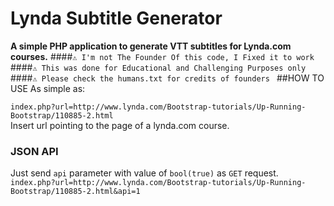 Lynda Subtitle Generator
========================
**A simple PHP application to generate VTT subtitles for Lynda.com courses.**
####`⚠️ I'm not The Founder Of this code, I Fixed it to work`
####`⚠️ This was done for Educational and Challenging Purposes only  `
####`⚠️ Please check the humans.txt for credits of founders `
##HOW TO USE
As simple as:

`index.php?url=http://www.lynda.com/Bootstrap-tutorials/Up-Running-Bootstrap/110885-2.html`   
 Insert url pointing to the page of a lynda.com course.
 
### JSON API
Just send `api` parameter with value of `bool(true)` as `GET` request.
`index.php?url=http://www.lynda.com/Bootstrap-tutorials/Up-Running-Bootstrap/110885-2.html&api=1`
